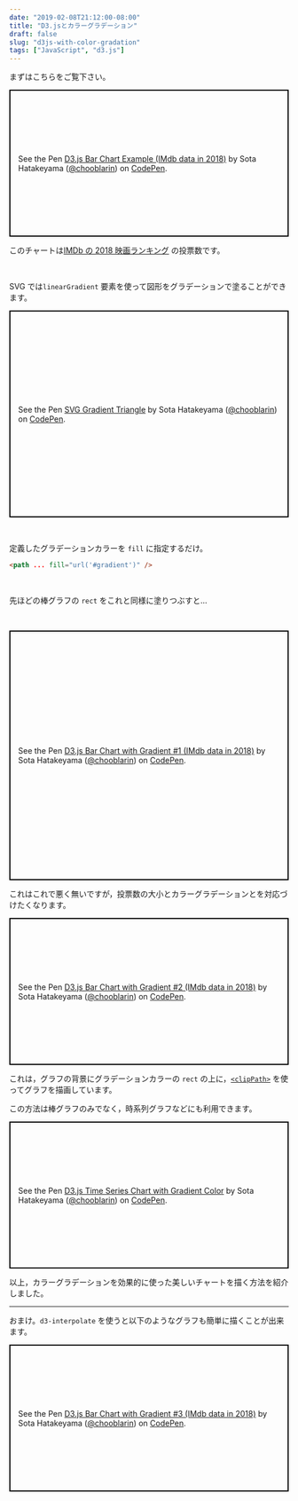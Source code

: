```yaml
---
date: "2019-02-08T21:12:00-08:00"
title: "D3.jsとカラーグラデーション"
draft: false
slug: "d3js-with-color-gradation"
tags: ["JavaScript", "d3.js"]
---
```


まずはこちらをご覧下さい。

<p class="codepen" data-height="450" data-theme-id="light" data-default-tab="result" data-user="chooblarin" data-slug-hash="wNyWLJ" style="height: 265px; box-sizing: border-box; display: flex; align-items: center; justify-content: center; border: 2px solid black; margin: 1em 0; padding: 1em;" data-pen-title="D3.js Bar Chart Example (IMdb data in 2018)">
  <span>See the Pen <a href="https://codepen.io/chooblarin/pen/wNyWLJ/">
  D3.js Bar Chart Example (IMdb data in 2018)</a> by Sota Hatakeyama (<a href="https://codepen.io/chooblarin">@chooblarin</a>)
  on <a href="https://codepen.io">CodePen</a>.</span>
</p>

このチャートは[IMDb の 2018 映画ランキング](https://www.imdb.com/list/ls021348496/) の投票数です。

<br>

SVG では`linearGradient` 要素を使って図形をグラデーションで塗ることができます。

<p class="codepen" data-height="380" data-theme-id="light" data-default-tab="html,result" data-user="chooblarin" data-slug-hash="2e8a7135e0b873242e2240579ddc12af" style="height: 373px; box-sizing: border-box; display: flex; align-items: center; justify-content: center; border: 2px solid black; margin: 1em 0; padding: 1em;" data-pen-title="SVG Gradient Triangle">
  <span>See the Pen <a href="https://codepen.io/chooblarin/pen/2e8a7135e0b873242e2240579ddc12af/">
  SVG Gradient Triangle</a> by Sota Hatakeyama (<a href="https://codepen.io/chooblarin">@chooblarin</a>)
  on <a href="https://codepen.io">CodePen</a>.</span>
</p>
<br>

定義したグラデーションカラーを `fill` に指定するだけ。

```html
<path ... fill="url('#gradient')" />
```

<br>

先ほどの棒グラフの `rect` をこれと同様に塗りつぶすと…

<br>

<p class="codepen" data-height="450" data-theme-id="light" data-default-tab="result" data-user="chooblarin" data-slug-hash="MLQGEz" style="height: 450px; box-sizing: border-box; display: flex; align-items: center; justify-content: center; border: 2px solid black; margin: 1em 0; padding: 1em;" data-pen-title=" D3.js Bar Chart with Gradient #1  (IMdb data in 2018)">
  <span>See the Pen <a href="https://codepen.io/chooblarin/pen/MLQGEz/">
   D3.js Bar Chart with Gradient #1  (IMdb data in 2018)</a> by Sota Hatakeyama (<a href="https://codepen.io/chooblarin">@chooblarin</a>)
  on <a href="https://codepen.io">CodePen</a>.</span>
</p>

これはこれで悪く無いですが，投票数の大小とカラーグラデーションとを対応づけたくなります。

<p class="codepen" data-height="450" data-theme-id="light" data-default-tab="result" data-user="chooblarin" data-slug-hash="omEeOY" style="height: 265px; box-sizing: border-box; display: flex; align-items: center; justify-content: center; border: 2px solid black; margin: 1em 0; padding: 1em;" data-pen-title=" D3.js Bar Chart with Gradient #2  (IMdb data in 2018)">
  <span>See the Pen <a href="https://codepen.io/chooblarin/pen/omEeOY/">
   D3.js Bar Chart with Gradient #2  (IMdb data in 2018)</a> by Sota Hatakeyama (<a href="https://codepen.io/chooblarin">@chooblarin</a>)
  on <a href="https://codepen.io">CodePen</a>.</span>
</p>

これは，グラフの背景にグラデーションカラーの `rect` の上に，[`<clipPath>`](https://developer.mozilla.org/en-US/docs/Web/SVG/Element/clipPath) を使ってグラフを描画しています。

この方法は棒グラフのみでなく，時系列グラフなどにも利用できます。

<p class="codepen" data-height="320" data-theme-id="light" data-default-tab="result" data-user="chooblarin" data-slug-hash="pGaVqq" style="height: 265px; box-sizing: border-box; display: flex; align-items: center; justify-content: center; border: 2px solid black; margin: 1em 0; padding: 1em;" data-pen-title="D3.js Time Series Chart with Gradient Color">
  <span>See the Pen <a href="https://codepen.io/chooblarin/pen/pGaVqq/">
  D3.js Time Series Chart with Gradient Color</a> by Sota Hatakeyama (<a href="https://codepen.io/chooblarin">@chooblarin</a>)
  on <a href="https://codepen.io">CodePen</a>.</span>
</p>

以上，カラーグラデーションを効果的に使った美しいチャートを描く方法を紹介しました。

---

おまけ。`d3-interpolate` を使うと以下のようなグラフも簡単に描くことが出来ます。

<p class="codepen" data-height="400" data-theme-id="light" data-default-tab="result" data-user="chooblarin" data-slug-hash="VgQmOG" style="height: 265px; box-sizing: border-box; display: flex; align-items: center; justify-content: center; border: 2px solid black; margin: 1em 0; padding: 1em;" data-pen-title=" D3.js Bar Chart with Gradient #3  (IMdb data in 2018)">
  <span>See the Pen <a href="https://codepen.io/chooblarin/pen/VgQmOG/">
   D3.js Bar Chart with Gradient #3  (IMdb data in 2018)</a> by Sota Hatakeyama (<a href="https://codepen.io/chooblarin">@chooblarin</a>)
  on <a href="https://codepen.io">CodePen</a>.</span>
</p>
